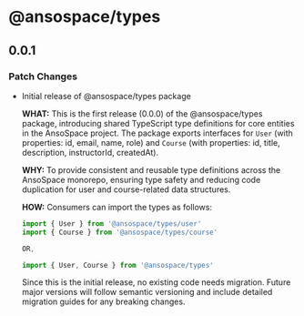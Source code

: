 # @ansospace/types

## 0.0.1

### Patch Changes

- Initial release of @ansospace/types package

  **WHAT:** This is the first release (0.0.0) of the @ansospace/types package, introducing shared TypeScript type definitions for core entities in the AnsoSpace project. The package exports interfaces for `User` (with properties: id, email, name, role) and `Course` (with properties: id, title, description, instructorId, createdAt).

  **WHY:** To provide consistent and reusable type definitions across the AnsoSpace monorepo, ensuring type safety and reducing code duplication for user and course-related data structures.

  **HOW:** Consumers can import the types as follows:

  ```typescript
  import { User } from '@ansospace/types/user'
  import { Course } from '@ansospace/types/course'

  OR,

  import { User, Course } from '@ansospace/types'
  ```

  Since this is the initial release, no existing code needs migration. Future major versions will follow semantic versioning and include detailed migration guides for any breaking changes.
